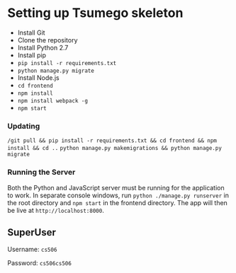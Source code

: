 # Setting up Tsumego skeleton

* Install Git
* Clone the repository
* Install Python 2.7
* Install pip
* `pip install -r requirements.txt`
* `python manage.py migrate`
* Install Node.js
* `cd frontend`
* `npm install`
* `npm install webpack -g`
* `npm start`

### Updating

`/git pull && pip install -r requirements.txt && cd frontend && npm install && cd ..`
`python manage.py makemigrations && python manage.py migrate`

### Running the Server

Both the Python and JavaScript server must be running for the
application to work. In separate console windows, run `python
./manage.py runserver` in the root directory and `npm start` in the
frontend directory. The app will then be live at `http://localhost:8000`.

## SuperUser

Username: `cs506`

Password: `cs506cs506`
